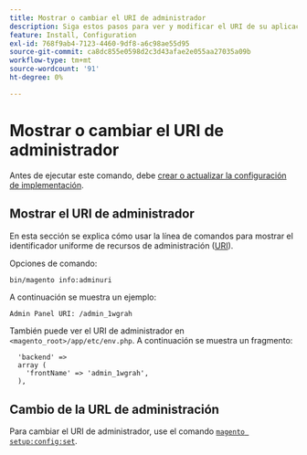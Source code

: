```yaml
---
title: Mostrar o cambiar el URI de administrador
description: Siga estos pasos para ver y modificar el URI de su aplicación de administración de Adobe Commerce.
feature: Install, Configuration
exl-id: 768f9ab4-7123-4460-9df8-a6c98ae55d95
source-git-commit: ca8dc855e0598d2c3d43afae2e055aa27035a09b
workflow-type: tm+mt
source-wordcount: '91'
ht-degree: 0%

---
```


# Mostrar o cambiar el URI de administrador

Antes de ejecutar este comando, debe [crear o actualizar la configuración de implementación](deployment.md).

## Mostrar el URI de administrador

En esta sección se explica cómo usar la línea de comandos para mostrar el identificador uniforme de recursos de administración ([URI](https://www.w3.org/Protocols/rfc2616/rfc2616-sec3.html#sec3.2)).

Opciones de comando:

```bash
bin/magento info:adminuri
```

A continuación se muestra un ejemplo:

```
Admin Panel URI: /admin_1wgrah
```

También puede ver el URI de administrador en `<magento_root>/app/etc/env.php`. A continuación se muestra un fragmento:

```php?start_inline=1
  'backend' =>
  array (
    'frontName' => 'admin_1wgrah',
  ),
```

## Cambio de la URL de administración

Para cambiar el URI de administrador, use el comando [`magento setup:config:set`](deployment.md).
